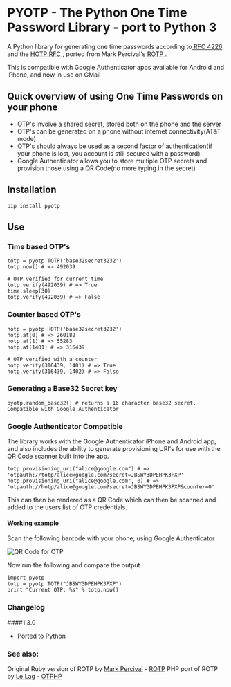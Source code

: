 # PYOTP - The Python One Time Password Library - port to Python 3

A Python library for generating one time passwords according to[ RFC 4226 ](http://tools.ietf.org/html/rfc4226) and the [ HOTP RFC ](http://tools.ietf.org/html/draft-mraihi-totp-timebased-00), ported from Mark Percival's [ ROTP ](https://github.com/mdp/rotp).

This is compatible with Google Authenticator apps available for Android and iPhone, and now in use on GMail

## Quick overview of using One Time Passwords on your phone

* OTP's involve a shared secret, stored both on the phone and the server
* OTP's can be generated on a phone without internet connectivity(AT&T mode)
* OTP's should always be used as a second factor of authentication(if your phone is lost, you account is still secured with a password)
* Google Authenticator allows you to store multiple OTP secrets and provision those using a QR Code(no more typing in the secret)

## Installation

    pip install pyotp

## Use

### Time based OTP's

    totp = pyotp.TOTP('base32secret3232')
    totp.now() # => 492039

    # OTP verified for current time
    totp.verify(492039) # => True
    time.sleep(30)
    totp.verify(492039) # => False

### Counter based OTP's

    hotp = pyotp.HOTP('base32secret3232')
    hotp.at(0) # => 260182
    hotp.at(1) # => 55283
    hotp.at(1401) # => 316439

    # OTP verified with a counter
    hotp.verify(316439, 1401) # => True
    hotp.verify(316439, 1402) # => False

### Generating a Base32 Secret key

    pyotp.random_base32() # returns a 16 character base32 secret. Compatible with Google Authenticator

### Google Authenticator Compatible

The library works with the Google Authenticator iPhone and Android app, and also
includes the ability to generate provisioning URI's for use with the QR Code scanner
built into the app.

    totp.provisioning_uri("alice@google.com") # => 'otpauth://totp/alice@google.com?secret=JBSWY3DPEHPK3PXP'
    hotp.provisioning_uri("alice@google.com", 0) # => 'otpauth://hotp/alice@google.com?secret=JBSWY3DPEHPK3PXP&counter=0'

This can then be rendered as a QR Code which can then be scanned and added to the users
list of OTP credentials.

#### Working example

Scan the following barcode with your phone, using Google Authenticator

![QR Code for OTP](http://chart.apis.google.com/chart?cht=qr&chs=250x250&chl=otpauth%3A%2F%2Ftotp%2Falice%40google.com%3Fsecret%3DJBSWY3DPEHPK3PXP)

Now run the following and compare the output

    import pyotp
    totp = pyotp.TOTP("JBSWY3DPEHPK3PXP")
    print "Current OTP: %s" % totp.now()

### Changelog

####1.3.0

- Ported to Python

### See also:

Original Ruby version of ROTP by [Mark Percival](https://github.com/mdp) - [ROTP](https://github.com/mdp/rotp)
PHP port of ROTP by [Le Lag](https://github.com/lelag) - [OTPHP](https://github.com/lelag/otphp)
